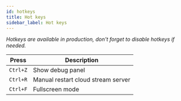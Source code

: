 ```yaml
---
id: hotkeys
title: Hot keys
sidebar_label: Hot keys
---
```


*Hotkeys are available in production, don't forget to disable hotkeys if needed.*

| Press    | Description                        |
| -------- | ---------------------------------- |
| `Ctrl+Z` | Show debug panel                   |
| `Ctrl+R` | Manual restart cloud stream server |
| `Ctrl+F` | Fullscreen mode                    |


